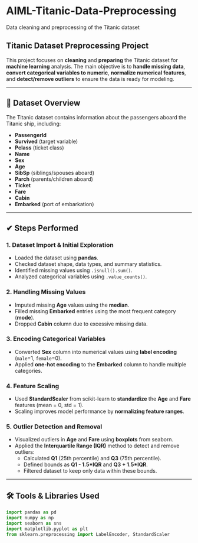 # AIML-Titanic-Data-Preprocessing
Data cleaning and preprocessing of the Titanic dataset


## Titanic Dataset Preprocessing Project

This project focuses on **cleaning** and **preparing** the Titanic dataset for **machine learning** analysis. The main objective is to **handle missing data**, **convert categorical variables to numeric**, **normalize numerical features**, and **detect/remove outliers** to ensure the data is ready for modeling.

---

## 📂 Dataset Overview

The Titanic dataset contains information about the passengers aboard the Titanic ship, including:

- **PassengerId**  
- **Survived** (target variable)  
- **Pclass** (ticket class)  
- **Name**  
- **Sex**  
- **Age**  
- **SibSp** (siblings/spouses aboard)  
- **Parch** (parents/children aboard)  
- **Ticket**  
- **Fare**  
- **Cabin**  
- **Embarked** (port of embarkation)  

---

## ✔ Steps Performed

### 1. Dataset Import & Initial Exploration
- Loaded the dataset using **pandas**.  
- Checked dataset shape, data types, and summary statistics.  
- Identified missing values using `.isnull().sum()`.  
- Analyzed categorical variables using `.value_counts()`.  

### 2. Handling Missing Values
- Imputed missing **Age** values using the **median**.  
- Filled missing **Embarked** entries using the most frequent category (**mode**).  
- Dropped **Cabin** column due to excessive missing data.  

### 3. Encoding Categorical Variables
- Converted **Sex** column into numerical values using **label encoding** (`male`=1, `female`=0).  
- Applied **one-hot encoding** to the **Embarked** column to handle multiple categories.  

### 4. Feature Scaling
- Used **StandardScaler** from scikit-learn to **standardize** the **Age** and **Fare** features (mean = 0, std = 1).  
- Scaling improves model performance by **normalizing feature ranges**.  

### 5. Outlier Detection and Removal
- Visualized outliers in **Age** and **Fare** using **boxplots** from seaborn.  
- Applied the **Interquartile Range (IQR)** method to detect and remove outliers:  
  - Calculated **Q1** (25th percentile) and **Q3** (75th percentile).  
  - Defined bounds as **Q1 - 1.5*IQR** and **Q3 + 1.5*IQR**.  
  - Filtered dataset to keep only data within these bounds.  

---

## 🛠️ Tools & Libraries Used

```python
import pandas as pd
import numpy as np
import seaborn as sns
import matplotlib.pyplot as plt
from sklearn.preprocessing import LabelEncoder, StandardScaler
